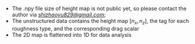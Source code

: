 * The .npy file size of height map is not public yet, so please contact the author via *shizhaoyu829@gmail.com*;
* The unstructured data contains the height map $[n_x, n_z]$, the tag for each roughness type, and the corresponding drag scalar
* The 2D map is flattened into 1D for data analysis

